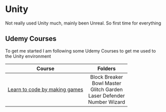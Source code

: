 # Unity

Not really used Unity much, mainly been Unreal. So first time for everything

## Udemy Courses

To get me started I am following some Udemy Courses to get me used to the Unity environment

Course | Folders
:---: | :---:
[Learn to code by making games](https://www.udemy.com/unitycourse/ "Learn to code by making games") | Block Breaker<br>Bowl Master<br>Glitch Garden<br>Laser Defender<br>Number Wizard
